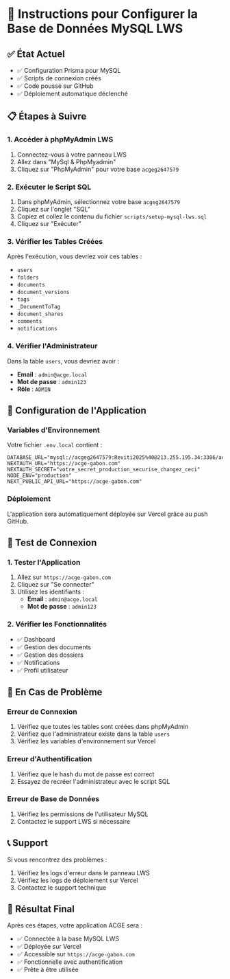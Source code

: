 # 🚀 Instructions pour Configurer la Base de Données MySQL LWS

## ✅ État Actuel
- ✅ Configuration Prisma pour MySQL
- ✅ Scripts de connexion créés
- ✅ Code poussé sur GitHub
- ✅ Déploiement automatique déclenché

## 📋 Étapes à Suivre

### 1. Accéder à phpMyAdmin LWS
1. Connectez-vous à votre panneau LWS
2. Allez dans "MySql & PhpMyadmin"
3. Cliquez sur "PhpMyAdmin" pour votre base `acgeg2647579`

### 2. Exécuter le Script SQL
1. Dans phpMyAdmin, sélectionnez votre base `acgeg2647579`
2. Cliquez sur l'onglet "SQL"
3. Copiez et collez le contenu du fichier `scripts/setup-mysql-lws.sql`
4. Cliquez sur "Exécuter"

### 3. Vérifier les Tables Créées
Après l'exécution, vous devriez voir ces tables :
- `users`
- `folders`
- `documents`
- `document_versions`
- `tags`
- `_DocumentToTag`
- `document_shares`
- `comments`
- `notifications`

### 4. Vérifier l'Administrateur
Dans la table `users`, vous devriez avoir :
- **Email** : `admin@acge.local`
- **Mot de passe** : `admin123`
- **Rôle** : `ADMIN`

## 🔧 Configuration de l'Application

### Variables d'Environnement
Votre fichier `.env.local` contient :
```env
DATABASE_URL="mysql://acgeg2647579:Reviti2025%40@213.255.195.34:3306/acgeg2647579"
NEXTAUTH_URL="https://acge-gabon.com"
NEXTAUTH_SECRET="votre_secret_production_securise_changez_ceci"
NODE_ENV="production"
NEXT_PUBLIC_API_URL="https://acge-gabon.com"
```

### Déploiement
L'application sera automatiquement déployée sur Vercel grâce au push GitHub.

## 🎯 Test de Connexion

### 1. Tester l'Application
1. Allez sur `https://acge-gabon.com`
2. Cliquez sur "Se connecter"
3. Utilisez les identifiants :
   - **Email** : `admin@acge.local`
   - **Mot de passe** : `admin123`

### 2. Vérifier les Fonctionnalités
- ✅ Dashboard
- ✅ Gestion des documents
- ✅ Gestion des dossiers
- ✅ Notifications
- ✅ Profil utilisateur

## 🚨 En Cas de Problème

### Erreur de Connexion
1. Vérifiez que toutes les tables sont créées dans phpMyAdmin
2. Vérifiez que l'administrateur existe dans la table `users`
3. Vérifiez les variables d'environnement sur Vercel

### Erreur d'Authentification
1. Vérifiez que le hash du mot de passe est correct
2. Essayez de recréer l'administrateur avec le script SQL

### Erreur de Base de Données
1. Vérifiez les permissions de l'utilisateur MySQL
2. Contactez le support LWS si nécessaire

## 📞 Support

Si vous rencontrez des problèmes :
1. Vérifiez les logs d'erreur dans le panneau LWS
2. Vérifiez les logs de déploiement sur Vercel
3. Contactez le support technique

## 🎉 Résultat Final

Après ces étapes, votre application ACGE sera :
- ✅ Connectée à la base MySQL LWS
- ✅ Déployée sur Vercel
- ✅ Accessible sur `https://acge-gabon.com`
- ✅ Fonctionnelle avec authentification
- ✅ Prête à être utilisée
